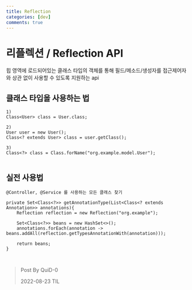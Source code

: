 ```yaml
---
title: Reflection
categories: [dev]
comments: true
---
```


# 리플렉션 / Reflection API

힙 영역에 로드되어있는 클래스 타입의 객체를 통해 필드/메소드/생성자를 접근제어자와 상관 없이 사용할 수 있도록 지원하는 api
   
      
## 클래스 타입을 사용하는 법

```
1)
Class<User> class = User.class;

2)
User user = new User();
Class<? extends User> class = user.getClass(); 

3)
Class<?> class = Class.forName("org.example.model.User");


```

## 실전 사용법

```
@Controller, @Service 를 사용하는 모든 클래스 찾기

private Set<Class<?>> getAnnotationType(List<Class<? extends Annotation>> annotations){   
    Reflection reflection = new Reflection("org.example");   

    Set<Class<?>> beans = new HashSet<>();
    annotations.forEach(annotation -> beans.addAll(reflection.getTypesAnnotationWith(annotation)));

    return beans;
} 



```

> Post By QuiD-0
> 
>  
> 2022-08-23 TIL

